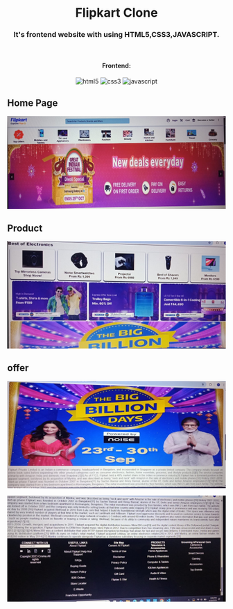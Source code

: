 <h1 align="center">Flipkart Clone</h1>

<h3 align="center"> It's frontend website with using HTML5,CSS3,JAVASCRIPT.</h3>

<br />


<h4 align="center">Frontend:</h4>

<p align="center">
  <img src="https://img.shields.io/badge/HTML5-E34F26?style=for-the-badge&logo=html5&logoColor=white" alt="html5" />
  <img src="https://img.shields.io/badge/CSS3-1572B6?style=for-the-badge&logo=css3&logoColor=white" alt="css3" />
  <img src="https://img.shields.io/badge/JavaScript-323330?style=for-the-badge&logo=javascript&logoColor=F7DF1E" alt="javascript" />
</p>

## Home Page

 ![home page](https://github.com/meenukashyap/Flipkart-clone/blob/d09a94b2a556ce026fc65b6f005f5f137bd7e827/e384ed25-bfcc-4de4-80f9-041efbf28fa2.jpg)
 
 ## Product

 ![BK RECOMMENDED](https://github.com/meenukashyap/Flipkart-clone/blob/d09a94b2a556ce026fc65b6f005f5f137bd7e827/ebb26ebe-427c-4e31-a242-eb5c5a74e59b.jpg)

 ## offer

 ![Footer](https://github.com/meenukashyap/Flipkart-clone/blob/eb91f0928702b5aa93523cdd8ccece7c0d4ebf78/0e13d202-aff9-40c6-987b-b2705da5679f.jpg)

  ![Footer](https://github.com/meenukashyap/Flipkart-clone/blob/d09a94b2a556ce026fc65b6f005f5f137bd7e827/1686bac7-1fcf-4556-8c9b-8c5ce9916180.jpg)
 

